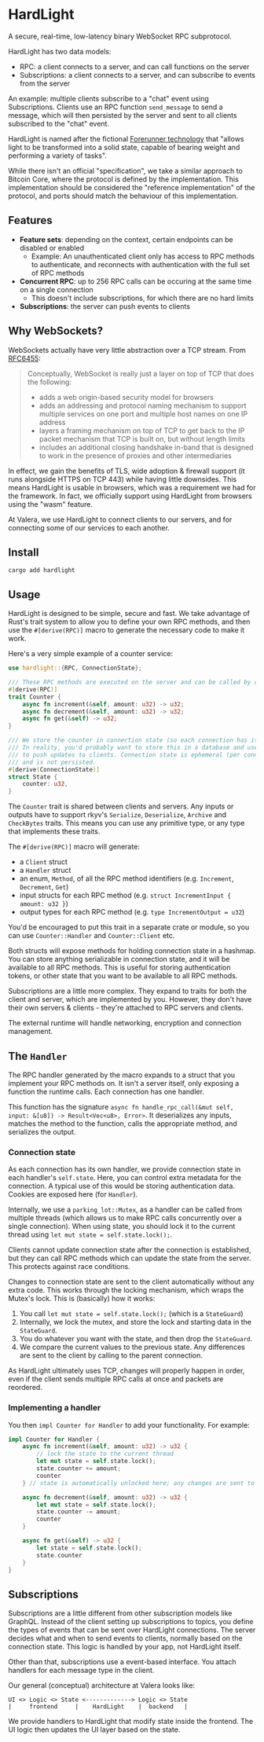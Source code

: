 # HardLight

A secure, real-time, low-latency binary WebSocket RPC subprotocol.

HardLight has two data models:

- RPC: a client connects to a server, and can call functions on the server
- Subscriptions: a client connects to a server, and can subscribe to events from the server

An example: multiple clients subscribe to a "chat" event using Subscriptions. Clients use an RPC function `send_message` to send a message, which will then persisted by the server and sent to all clients subscribed to the "chat" event.

HardLight is named after the fictional [Forerunner technology](https://www.halopedia.org/Hard_light) that "allows light to be transformed into a solid state, capable of bearing weight and performing a variety of tasks".

While there isn't an official "specification", we take a similar approach to Bitcoin Core, where the protocol is defined by the implementation. This implementation should be considered the "reference implementation" of the protocol, and ports should match the behaviour of this implementation.

## Features

- **Feature sets**: depending on the context, certain endpoints can be disabled or enabled
  - Example: An unauthenticated client only has access to RPC methods to authenticate, and reconnects with authentication with the full set of RPC methods
- **Concurrent RPC**: up to 256 RPC calls can be occuring at the same time on a single connection
  - This doesn't include subscriptions, for which there are no hard limits
- **Subscriptions**: the server can push events to clients

## Why WebSockets?

WebSockets actually have very little abstraction over a TCP stream. From [RFC6455](https://datatracker.ietf.org/doc/html/rfc6455#section-1.5):

> Conceptually, WebSocket is really just a layer on top of TCP that does the following:
>
> - adds a web origin-based security model for browsers
> - adds an addressing and protocol naming mechanism to support multiple services on one port and multiple host names on one IP address
> - layers a framing mechanism on top of TCP to get back to the IP packet mechanism that TCP is built on, but without length limits
> - includes an additional closing handshake in-band that is designed to work in the presence of proxies and other intermediaries

In effect, we gain the benefits of TLS, wide adoption & firewall support (it runs alongside HTTPS on TCP 443) while having little downsides. This means HardLight is usable in browsers, which was a requirement we had for the framework. In fact, we officially support using HardLight from browsers using the "wasm" feature.

At Valera, we use HardLight to connect clients to our servers, and for connecting some of our services to each another.

## Install

```shell
cargo add hardlight
```

## Usage

HardLight is designed to be simple, secure and fast. We take advantage of Rust's trait system to allow you to define your own RPC methods, and then use the `#[derive(RPC)]` macro to generate the necessary code to make it work.

Here's a very simple example of a counter service:

```rust
use hardlight::{RPC, ConnectionState};

/// These RPC methods are executed on the server and can be called by clients.
#[derive(RPC)]
trait Counter {
    async fn increment(&self, amount: u32) -> u32;
    async fn decrement(&self, amount: u32) -> u32;
    async fn get(&self) -> u32;
}

/// We store the counter in connection state (so each connection has its own counter)
/// In reality, you'd probably want to store this in a database and use subscriptions
/// to push updates to clients. Connection state is ephemeral (per connection)
/// and is not persisted.
#[derive(ConnectionState)]
struct State {
    counter: u32,
}
```

The `Counter` trait is shared between clients and servers. Any inputs or outputs have to support rkyv's `Serialize`, `Deserialize`, `Archive` and `CheckBytes` traits. This means you can use any primitive type, or any type that implements these traits.

The `#[derive(RPC)]` macro will generate:

- a `Client` struct
- a `Handler` struct
- an enum, `Method`, of all the RPC method identifiers (e.g. `Increment`, `Decrement`, `Get`)
- input structs for each RPC method (e.g. `struct IncrementInput { amount: u32 }`)
- output types for each RPC method (e.g. `type IncrementOutput = u32`)

You'd be encouraged to put this trait in a separate crate or module, so you can use `Counter::Handler` and `Counter::Client` etc.

Both structs will expose methods for holding connection state in a hashmap. You can store anything serializable in connection state, and it will be available to all RPC methods. This is useful for storing authentication tokens, or other state that you want to be available to all RPC methods.

Subscriptions are a little more complex. They expand to traits for both the client and server, which are implemented by you. However, they don't have their own servers & clients - they're attached to RPC servers and clients.

The external runtime will handle networking, encryption and connection management.

## The `Handler`

The RPC handler generated by the macro expands to a struct that you implement your RPC methods on. It isn't a server itself, only exposing a function the runtime calls. Each connection has one handler.

This function has the signature `async fn handle_rpc_call(&mut self, input: &[u8]) -> Result<Vec<u8>, Error>`. It deserializes any inputs, matches the method to the function, calls the appropriate method, and serializes the output.

### Connection state

As each connection has its own handler, we provide connection state in each handler's `self.state`. Here, you can control extra metadata for the connection. A typical use of this would be storing authentication data. Cookies are exposed here (for `Handler`).

Internally, we use a `parking_lot::Mutex`, as a handler can be called from multiple threads (which allows us to make RPC calls concurrently over a single connection). When using state, you should lock it to the current thread using `let mut state = self.state.lock();`.

Clients cannot update connection state after the connection is established, but they can call RPC methods which can update the state from the server. This protects against race conditions.

Changes to connection state are sent to the client automatically without any extra code. This works through the locking mechanism, which wraps the Mutex's lock. This is (basically) how it works:

1. You call `let mut state = self.state.lock();` (which is a `StateGuard`)
2. Internally, we lock the mutex, and store the lock and starting data in the `StateGuard`.
3. You do whatever you want with the state, and then drop the `StateGuard`.
4. We compare the current values to the previous state. Any differences are sent to the client by calling to the parent connection.

As HardLight ultimately uses TCP, changes will properly happen in order, even if the client sends multiple RPC calls at once and packets are reordered.

### Implementing a handler

You then `impl Counter for Handler` to add your functionality. For example:

```rust
impl Counter for Handler {
    async fn increment(&self, amount: u32) -> u32 {
        // lock the state to the current thread
        let mut state = self.state.lock();
        state.counter += amount;
        counter
    } // state is automatically unlocked here; any changes are sent to the client automagically ✨

    async fn decrement(&self, amount: u32) -> u32 {
        let mut state = self.state.lock();
        state.counter -= amount;
        counter
    }

    async fn get(&self) -> u32 {
        let state = self.state.lock();
        state.counter
    }
}
```

## Subscriptions

Subscriptions are a little different from other subscription models like GraphQL. Instead of the client setting up subscriptions to topics, you define the types of events that can be sent over HardLight connections. The server decides what and when to send events to clients, normally based on the connection state. This logic is handled by your app, not HardLight itself. 

Other than that, subscriptions use a event-based interface. You attach handlers for each message type in the client.

Our general (conceptual) architecture at Valera looks like:

```console
UI <> Logic <> State <-------------> Logic <> State
|     frontend     |    HardLight    |  backend   |
```

We provide handlers to HardLight that modify state inside the frontend. The UI logic then updates the UI layer based on the state.
